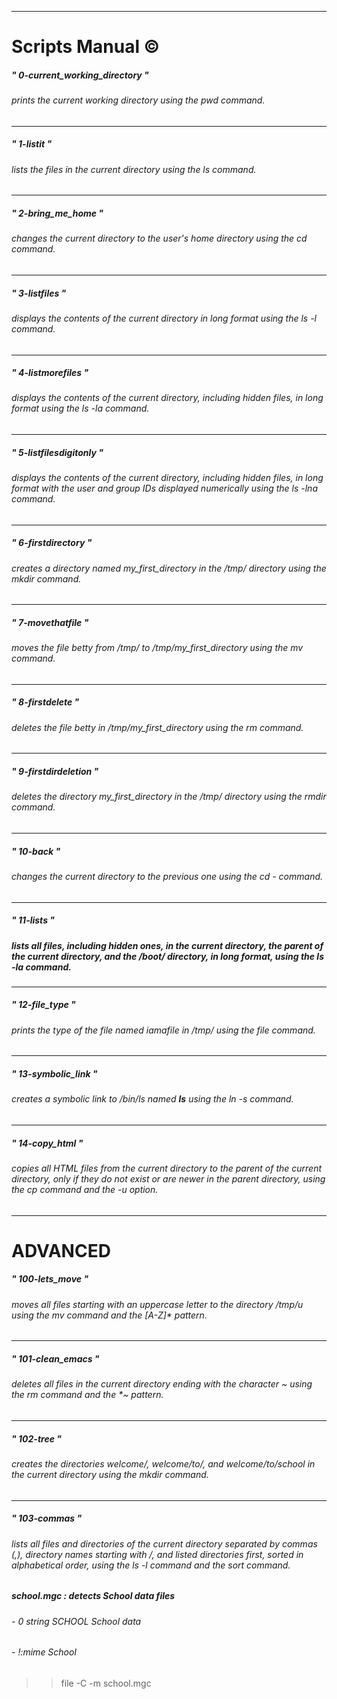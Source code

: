 
------------
# Scripts Manual &copy;

##### " 0-current_working_directory "
###### prints the current working directory using the pwd command.

------------


##### " 1-listit "
###### lists the files in the current directory using the ls command.
------------

##### " 2-bring_me_home "
###### changes the current directory to the user's home directory using the cd command.
------------

##### " 3-listfiles "
###### displays the contents of the current directory in long format using the ls -l command.
------------

##### " 4-listmorefiles "
###### displays the contents of the current directory, including hidden files, in long format using the ls -la command.
------------

##### " 5-listfilesdigitonly "
###### displays the contents of the current directory, including hidden files, in long format with the user and group IDs displayed numerically using the ls -lna command.
------------

##### " 6-firstdirectory "
###### creates a directory named my_first_directory in the /tmp/ directory using the mkdir command.
------------

##### " 7-movethatfile "
###### moves the file betty from /tmp/ to /tmp/my_first_directory using the mv command.
------------

##### " 8-firstdelete "
###### deletes the file betty in /tmp/my_first_directory using the rm command.
------------

##### " 9-firstdirdeletion "
###### deletes the directory my_first_directory in the /tmp/ directory using the rmdir command.
------------

##### " 10-back "
###### changes the current directory to the previous one using the cd - command.
------------

##### " 11-lists "
##### lists all files, including hidden ones, in the current directory, the parent of the current directory, and the /boot/ directory, in long format, using the ls -la command.
------------

##### " 12-file_type "
###### prints the type of the file named iamafile in /tmp/ using the file command.
------------

##### " 13-symbolic_link "
###### creates a symbolic link to /bin/ls named __ls__ using the ln -s command.
------------

##### " 14-copy_html "
###### copies all HTML files from the current directory to the parent of the current directory, only if they do not exist or are newer in the parent directory, using the cp command and the -u option.
------------

# ADVANCED
##### " 100-lets_move "
###### moves all files starting with an uppercase letter to the directory /tmp/u using the mv command and the [A-Z]* pattern.
------------

##### " 101-clean_emacs "
###### deletes all files in the current directory ending with the character ~ using the rm command and the *~ pattern.
------------

##### " 102-tree "
###### creates the directories welcome/, welcome/to/, and welcome/to/school in the current directory using the mkdir command.
------------

##### " 103-commas "
###### lists all files and directories of the current directory separated by commas (,), directory names starting with /, and listed directories first, sorted in alphabetical order, using the ls -l command and the sort command.
##### school.mgc : detects School data files
###### - 0 string SCHOOL School data
###### - !:mime School
>>file -C -m school.mgc

